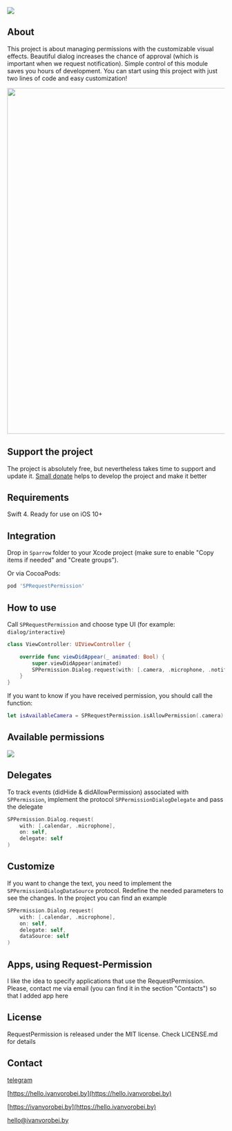 <img src="https://cdn.rawgit.com/IvanVorobei/RequestPermission/e85814ac/resources/request-permission_baner.svg"/>

## About
This project is about managing permissions with the customizable visual effects. Beautiful dialog increases the chance of approval (which is important when we request notification). Simple control of this module saves you hours of development. You can start using this project with just two lines of code and easy customization!

<img src="https://cdn.rawgit.com/IvanVorobei/RequestPermission/e85814ac/resources/request-permission%20-%20mockup_preview.gif" width="800">

## Support the project
The project is absolutely free, but nevertheless takes time to support and update it. [Small donate](https://money.yandex.ru/to/410012745748312) helps to develop the project and make it better

## Requirements
Swift 4. Ready for use on iOS 10+

## Integration
Drop in `Sparrow` folder to your Xcode project (make sure to enable "Copy items if needed" and "Create groups").

Or via CocoaPods:
```ruby
pod 'SPRequestPermission'
```
## How to use
Call `SPRequestPermission` and choose type UI (for example: `dialog/interactive`)
```swift
class ViewController: UIViewController {

    override func viewDidAppear(_ animated: Bool) {
        super.viewDidAppear(animated)
        SPPermission.Dialog.request(with: [.camera, .microphone, .notification], on: self)
    }
}
```
If you want to know if you have received permission, you should call the function:
```swift
let isAvailableCamera = SPRequestPermission.isAllowPermission(.сamera)
```
## Available permissions

<img src="https://cdn.rawgit.com/IvanVorobei/RequestPermission/e85814ac/resources/request-permission_permissions.svg"/>

## Delegates
To track events (didHide & didAllowPermission) associated with `SPPermission`, implement the protocol `SPPermissionDialogDelegate` and pass the delegate
```swift
SPPermission.Dialog.request(
    with: [.calendar, .microphone],
    on: self,
    delegate: self
)
```
## Customize
If you want to change the text, you need to implement the `SPPermissionDialogDataSource` protocol. Redefine the needed parameters to see the changes. In the project you can find an example
```swift
SPPermission.Dialog.request(
    with: [.calendar, .microphone],
    on: self,
    delegate: self,
    dataSource: self
)
```

## Apps, using Request-Permission
I like the idea to specify applications that use the RequestPermission. Please, contact me via email (you can find it in the section "Contacts") so that I added app here

## License
RequestPermission is released under the MIT license. Check LICENSE.md for details

## Contact
[telegram](https://t.me/ivanvorobei)

[https://hello.ivanvorobei.by](https://hello.ivanvorobei.by)

[https://ivanvorobei.by](https://hello.ivanvorobei.by) 

hello@ivanvorobei.by

